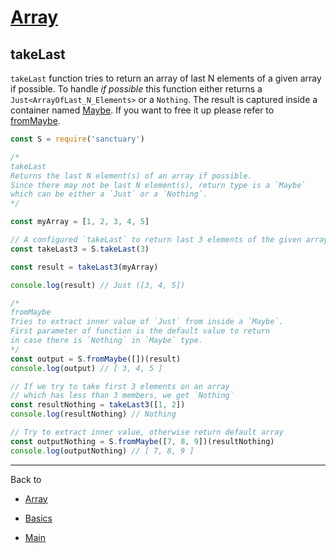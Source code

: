 # [Array](../README.md)

## takeLast

`takeLast` function tries to return an array of last N elements of a given array if possible. To handle _if possible_ this function either returns a `Just<ArrayOfLast_N_Elements>` or a `Nothing`. The result is captured inside a container named [Maybe](../COMINGSOON.md). If you want to free it up please refer to [fromMaybe](../COMINGSOON.md).

```js
const S = require('sanctuary')

/*
takeLast
Returns the last N element(s) of an array if possible.
Since there may not be last N element(s), return type is a `Maybe`
which can be either a `Just` or a `Nothing`.
*/

const myArray = [1, 2, 3, 4, 5]

// A configured `takeLast` to return last 3 elements of the given array
const takeLast3 = S.takeLast(3)

const result = takeLast3(myArray)

console.log(result) // Just ([3, 4, 5])

/*
fromMaybe
Tries to extract inner value of `Just` from inside a `Maybe`.
First parameter of function is the default value to return
in case there is `Nothing` in `Maybe` type.
*/
const output = S.fromMaybe([])(result)
console.log(output) // [ 3, 4, 5 ]

// If we try to take first 3 elements on an array
// which has less than 3 members, we get `Nothing`
const resultNothing = takeLast3([1, 2])
console.log(resultNothing) // Nothing

// Try to extract inner value, otherwise return default array
const outputNothing = S.fromMaybe([7, 8, 9])(resultNothing)
console.log(outputNothing) // [ 7, 8, 9 ]
```

----------

Back to

- [Array](README.md)

- [Basics](../README.md)

- [Main](../../README.md)

